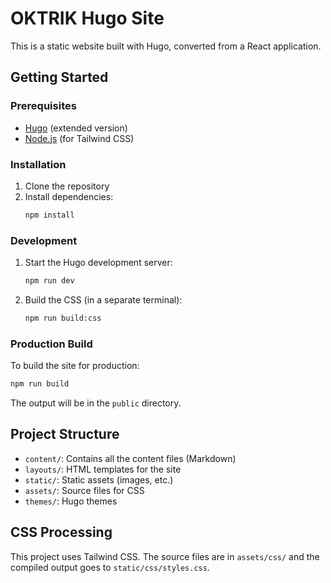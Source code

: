 
# OKTRIK Hugo Site

This is a static website built with Hugo, converted from a React application.

## Getting Started

### Prerequisites

- [Hugo](https://gohugo.io/getting-started/installing/) (extended version)
- [Node.js](https://nodejs.org/) (for Tailwind CSS)

### Installation

1. Clone the repository
2. Install dependencies:
   ```bash
   npm install
   ```

### Development

1. Start the Hugo development server:
   ```bash
   npm run dev
   ```
2. Build the CSS (in a separate terminal):
   ```bash
   npm run build:css
   ```

### Production Build

To build the site for production:

```bash
npm run build
```

The output will be in the `public` directory.

## Project Structure

- `content/`: Contains all the content files (Markdown)
- `layouts/`: HTML templates for the site
- `static/`: Static assets (images, etc.)
- `assets/`: Source files for CSS
- `themes/`: Hugo themes

## CSS Processing

This project uses Tailwind CSS. The source files are in `assets/css/` and the compiled output goes to `static/css/styles.css`.
